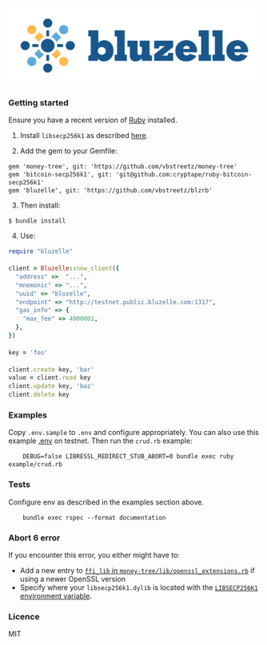 ![](https://raw.githubusercontent.com/bluzelle/api/master/source/images/Bluzelle%20-%20Logo%20-%20Big%20-%20Colour.png)

### Getting started

Ensure you have a recent version of [Ruby](https://www.ruby-lang.org/en/) installed.

1. Install `libsecp256k1` as described [here](https://github.com/cryptape/ruby-bitcoin-secp256k1#prerequisite).

2. Add the gem to your Gemfile:

```
gem 'money-tree', git: 'https://github.com/vbstreetz/money-tree'
gem 'bitcoin-secp256k1', git: 'git@github.com:cryptape/ruby-bitcoin-secp256k1'
gem 'bluzelle', git: 'https://github.com/vbstreetz/blzrb'
```

3. Then install:

```
$ bundle install
```

4. Use:

```ruby
require "bluzelle"

client = Bluzelle::new_client({
  "address" =>  "...",
  "mnemonic" => "...",
  "uuid" => "bluzelle",
  "endpoint" => "http://testnet.public.bluzelle.com:1317",
  "gas_info" => {
    "max_fee" => 4000001,
  },
})

key = 'foo'

client.create key, 'bar'
value = client.read key
client.update key, 'baz'
client.delete key
```

### Examples

Copy `.env.sample` to `.env` and configure appropriately. You can also use this example [.env](https://gist.github.com/vbstreetz/f05a982530311d155836e27d41c1f73a) on testnet. Then run the `crud.rb` example:

```
    DEBUG=false LIBRESSL_REDIRECT_STUB_ABORT=0 bundle exec ruby example/crud.rb
```

### Tests

Configure env as described in the examples section above.

```
    bundle exec rspec --format documentation
```

### Abort 6 error

If you encounter this error, you either might have to:

- Add a new entry to [`ffi_lib` in `money-tree/lib/openssl_extensions.rb`](https://github.com/vbstreetz/money-tree/blob/244549cbc855b65c4a003ae1b089a0adc793f482/lib/openssl_extensions.rb#L9) if using a newer OpenSSL version
- Specify where your `libsecp256k1.dylib` is located with the [`LIBSECP256K1` environment variable](https://github.com/cryptape/ruby-bitcoin-secp256k1/blob/e2f47bcc9e85b4d52eeaf4f7649a9a25b0083a11/lib/secp256k1/c.rb#L9).

### Licence

MIT
